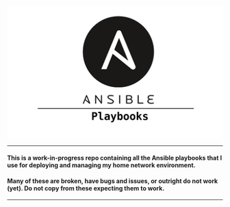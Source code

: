 ![image info](ansible-playbooks.png)

---

#### This is a work-in-progress repo containing all the Ansible playbooks that I use for deploying and managing my home network environment.

#### Many of these are broken, have bugs and issues, or outright do not work (yet). Do not copy from these expecting them to work.

---